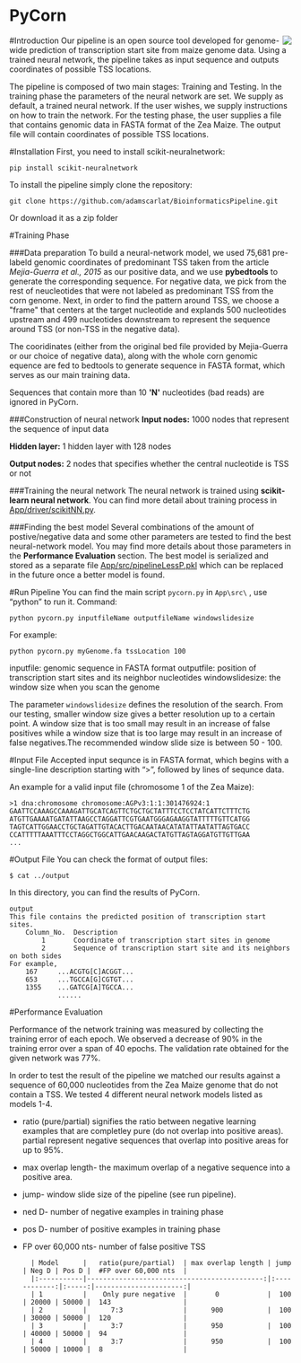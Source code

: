 # PyCorn
<img align="right" src="https://dl.dropboxusercontent.com/u/92784443/pyCorn_small.jpeg">

#Introduction
Our pipeline is an open source tool developed for genome-wide prediction of transcription start site from maize genome data. Using a trained neural network, the pipeline takes as input sequence and outputs coordinates of possible TSS locations.

The pipeline is composed of two main stages: Training and Testing. 
In the training phase the parameters of the neural network are set. We supply as default, a trained neural network. If the user wishes, we supply instructions on how to train the network. 
For the testing phase, the user supplies a file that contains genomic data in FASTA format of the Zea Maize. The output file will contain coordinates of possible TSS locations. 

#Installation
First, you need to install scikit-neuralnetwork: 

	pip install scikit-neuralnetwork

To install the pipeline simply clone the repository: 

	git clone https://github.com/adamscarlat/BioinformaticsPipeline.git

Or download it as a zip folder

#Training Phase

###Data preparation
To build a neural-network model, we used 75,681 pre-labeld genomic coordinates of predominant TSS taken from the article *Mejia-Guerra et al., 2015* as our positive data, and we use **pybedtools** to generate the corresponding sequence. For negative data, we pick from the rest of neucleotides that were not labeled as predominant TSS from the corn genome. Next, in order to find the pattern around TSS, we choose a "frame" that centers at the target nucleotide and explands 500 nucleotides upstream and 499 nucleotides downstream to represent the sequence around TSS (or non-TSS in the negative data). 

The cooridinates (either from the original bed file provided by Mejia-Guerra or our choice of negative data), along with the whole corn genomic equence are fed to bedtools to generate sequence in FASTA format, which serves as our main training data. 

Sequences that contain more than 10 **'N'** nucleotides (bad reads) are ignored in PyCorn.

###Construction of neural network
**Input nodes:** 1000 nodes that represent the sequence of input data

**Hidden layer:** 1 hidden layer with 128 nodes

**Output nodes:** 2 nodes that specifies whether the central nucleotide is TSS or not

###Training the neural network
The neural network is trained using **scikit-learn neural network**. You can find more detail about training process in [App/driver/scikitNN.py](https://github.com/adamscarlat/PyCorn/blob/master/App/driver/scikitNN.py).

###Finding the best model
Several combinations of the amount of postive/negative data and some other parameters are tested to find the best neural-network model. You may find more details about those parameters in the **Performance Evaluation** section. The best model is serialized and stored as a separate file [App/src/pipelineLessP.pkl](https://github.com/adamscarlat/PyCorn/blob/master/App/src/pipelineLessP.pkl) which can be replaced in the future once a better model is found.

#Run Pipeline
You can find the main script `pycorn.py` in `App\src\` , use “python” to run it.
Command:

	python pycorn.py inputfileName outputfileName windowslidesize

For example:

	python pycorn.py myGenome.fa tssLocation 100

inputfile: genomic sequence in FASTA format
outputfile: position of transcription start sites and its neighbor nucleotides
windowslidesize: the window size when you scan the genome

The parameter `windowslidesize` defines the resolution of the search. From our testing, smaller window size gives a better resolution up to a certain point. A window size that is too small may result in an increase of false positives while a window size that is too large may result in an increase of false negatives.The recommended window slide size is between 50 - 100. 

#Input File
Accepted input sequnce is in FASTA format, which begins with a single-line description starting with “>”, followed by lines of sequnce data.

An example for a valid input file (chromosome 1 of the Zea Maize):

	>1 dna:chromosome chromosome:AGPv3:1:1:301476924:1
	GAATTCCAAAGCCAAAGATTGCATCAGTTCTGCTGCTATTTCCTCCTATCATTCTTTCTG
	ATGTTGAAAATGATATTAAGCCTAGGATTCGTGAATGGGAGAAGGTATTTTTGTTCATGG
	TAGTCATTGGAACCTGCTAGATTGTACACTTGACAATAACATATATTAATATTAGTGACC
	CCATTTTTAAATTTCCTAGGCTGGCATTGAACAAGACTATGTTAGTAGGATGTTGTTGAA
	...



#Output File
You can check the format of output files:

	$ cat ../output
	
In this directory, you can find the results of PyCorn.

	output
	This file contains the predicted position of transcription start sites.
        Column_No.	Description
            1		Coordinate of transcription start sites in genome
            2		Sequence of transcription start site and its neighbors on both sides
	For example,
		167 	...ACGTG[C]ACGGT...
		653		...TGCCA[G]CGTGT...
		1355	...GATCG[A]TGCCA...
				......



#Performance Evaluation

Performance of the network training was measured by collecting the training error of each epoch. We observed a decrease of 90% in the training error over a span of 40 epochs. The validation rate obtained for the given network was 77%.

In order to test the result of the pipeline we matched our results against a sequence of 60,000 nucleotides from the Zea Maize genome that do not contain a TSS. We tested 4 different neural network models listed as models 1-4.
* ratio (pure/partial) signifies the ratio between negative learning examples that are completley pure (do not overlap into positive 	  areas). partial represent negative sequences that overlap into positive areas for up to 95%.
* max overlap length- the maximum overlap of a negative sequence into a positive area.
* jump- window slide size of the pipeline (see run pipeline).
* ned D- number of negative examples in training phase
* pos D- number of positive examples in training phase
* FP over 60,000 nts- number of false positive TSS 
	
		| Model      |   ratio(pure/partial)  | max overlap length | jump | Neg D | Pos D |  #FP over 60,000 nts  |
		|:-----------|--------------------------------------------:|:------------:|:-----:|----------------------:|
		| 1          |    Only pure negative  |       0            |  100 | 20000 | 50000 |  143                  |
		| 2          |      7:3               |      900           |  100 | 30000 | 50000 |  120                  |
		| 3          |      3:7               |      950           |  100 | 40000 | 50000 |  94                   |
		| 4          |      3:7               |      950           |  100 | 50000 | 10000 |  8                    |
